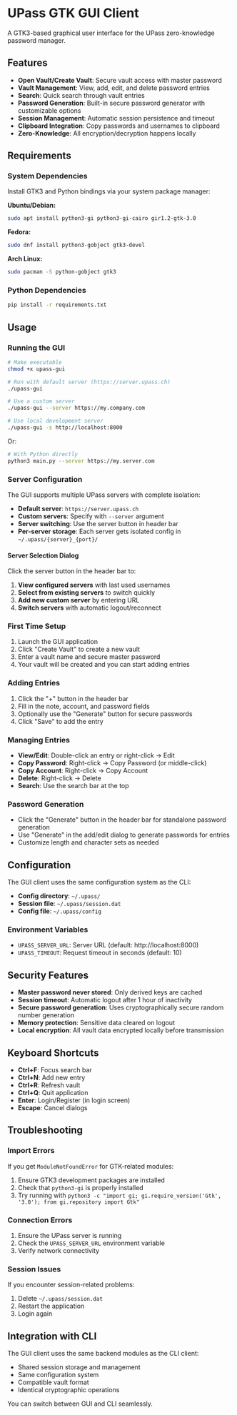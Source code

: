 # UPass GTK GUI Client

A GTK3-based graphical user interface for the UPass zero-knowledge password manager.

## Features

- **Open Vault/Create Vault**: Secure vault access with master password
- **Vault Management**: View, add, edit, and delete password entries
- **Search**: Quick search through vault entries
- **Password Generation**: Built-in secure password generator with customizable options
- **Session Management**: Automatic session persistence and timeout
- **Clipboard Integration**: Copy passwords and usernames to clipboard
- **Zero-Knowledge**: All encryption/decryption happens locally

## Requirements

### System Dependencies

Install GTK3 and Python bindings via your system package manager:

**Ubuntu/Debian:**
```bash
sudo apt install python3-gi python3-gi-cairo gir1.2-gtk-3.0
```

**Fedora:**
```bash
sudo dnf install python3-gobject gtk3-devel
```

**Arch Linux:**
```bash
sudo pacman -S python-gobject gtk3
```

### Python Dependencies

```bash
pip install -r requirements.txt
```

## Usage

### Running the GUI

```bash
# Make executable
chmod +x upass-gui

# Run with default server (https://server.upass.ch)
./upass-gui

# Use a custom server
./upass-gui --server https://my.company.com

# Use local development server
./upass-gui -s http://localhost:8000
```

Or:

```bash
# With Python directly
python3 main.py --server https://my.server.com
```

### Server Configuration

The GUI supports multiple UPass servers with complete isolation:

- **Default server**: `https://server.upass.ch`
- **Custom servers**: Specify with `--server` argument
- **Server switching**: Use the server button in header bar
- **Per-server storage**: Each server gets isolated config in `~/.upass/{server}_{port}/`

#### Server Selection Dialog

Click the server button in the header bar to:
1. **View configured servers** with last used usernames
2. **Select from existing servers** to switch quickly  
3. **Add new custom server** by entering URL
4. **Switch servers** with automatic logout/reconnect

### First Time Setup

1. Launch the GUI application
2. Click "Create Vault" to create a new vault
3. Enter a vault name and secure master password
4. Your vault will be created and you can start adding entries

### Adding Entries

1. Click the "+" button in the header bar
2. Fill in the note, account, and password fields
3. Optionally use the "Generate" button for secure passwords
4. Click "Save" to add the entry

### Managing Entries

- **View/Edit**: Double-click an entry or right-click → Edit
- **Copy Password**: Right-click → Copy Password (or middle-click)
- **Copy Account**: Right-click → Copy Account
- **Delete**: Right-click → Delete
- **Search**: Use the search bar at the top

### Password Generation

- Click the "Generate" button in the header bar for standalone password generation
- Use "Generate" in the add/edit dialog to generate passwords for entries
- Customize length and character sets as needed

## Configuration

The GUI client uses the same configuration system as the CLI:

- **Config directory**: `~/.upass/`
- **Session file**: `~/.upass/session.dat`
- **Config file**: `~/.upass/config`

### Environment Variables

- `UPASS_SERVER_URL`: Server URL (default: http://localhost:8000)
- `UPASS_TIMEOUT`: Request timeout in seconds (default: 10)

## Security Features

- **Master password never stored**: Only derived keys are cached
- **Session timeout**: Automatic logout after 1 hour of inactivity
- **Secure password generation**: Uses cryptographically secure random number generation
- **Memory protection**: Sensitive data cleared on logout
- **Local encryption**: All vault data encrypted locally before transmission

## Keyboard Shortcuts

- **Ctrl+F**: Focus search bar
- **Ctrl+N**: Add new entry
- **Ctrl+R**: Refresh vault
- **Ctrl+Q**: Quit application
- **Enter**: Login/Register (in login screen)
- **Escape**: Cancel dialogs

## Troubleshooting

### Import Errors

If you get `ModuleNotFoundError` for GTK-related modules:
1. Ensure GTK3 development packages are installed
2. Check that `python3-gi` is properly installed
3. Try running with `python3 -c "import gi; gi.require_version('Gtk', '3.0'); from gi.repository import Gtk"`

### Connection Errors

1. Ensure the UPass server is running
2. Check the `UPASS_SERVER_URL` environment variable
3. Verify network connectivity

### Session Issues

If you encounter session-related problems:
1. Delete `~/.upass/session.dat`
2. Restart the application
3. Login again

## Integration with CLI

The GUI client uses the same backend modules as the CLI client:
- Shared session storage and management
- Same configuration system
- Compatible vault format
- Identical cryptographic operations

You can switch between GUI and CLI seamlessly.